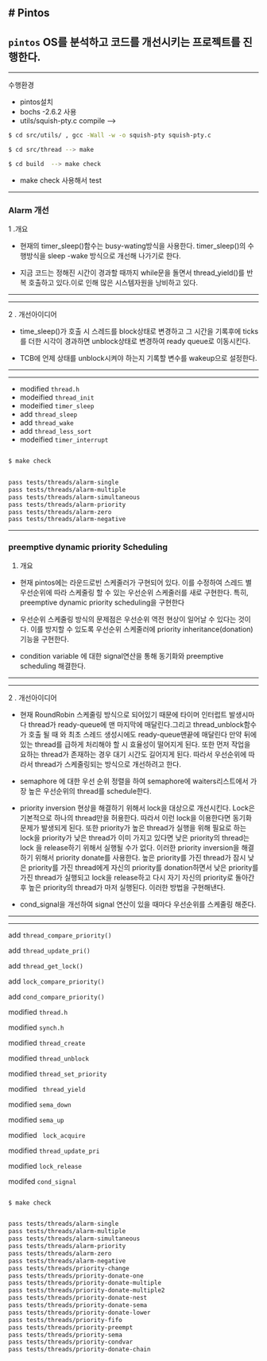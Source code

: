 ﻿﻿# Pintos-----------## `pintos` OS를 분석하고 코드를 개선시키는 프로젝트를 진행한다.---------------수행환경* pintos설치*  bochs -2.6.2 사용* utils/squish-pty.c compile -->```bash   $ cd src/utils/ , gcc -Wall -w -o squish-pty squish-pty.c ```  ```bash$ cd src/thread --> make$ cd build  --> make check```* make check 사용해서 test --------------###  Alarm 개선1 .개요 * 현재의 timer_sleep()함수는 busy-wating방식을 사용한다. timer_sleep()의 수행방식을 sleep -wake 방식으로 개선해 나가기로 한다.* 지금 코드는 정해진 시간이 경과할 때까지 while문을 돌면서 thread_yield()를 반복 호출하고 있다.이로 인해 많은 시스템자원을 낭비하고 있다.-------------------------2 . 개선아이디어* time_sleep()가 호출 시 스레드를 block상태로 변경하고 그 시간을 기록후에 ticks를 더한 시각이 경과하면 unblock상태로 변경하여 ready queue로  이동시킨다.* TCB에 언제 상태를 unblock시켜야 하는지 기록할 변수를 wakeup으로 설정한다.  ----------------------------------------------------* modified `thread.h`* modeified `thread_init`* modeified `timer_sleep`* add `thread_sleep`* add `thread_wake`* add `thread_less_sort`* modeified `timer_interrupt````bash$ make check `````` bashpass tests/threads/alarm-singlepass tests/threads/alarm-multiplepass tests/threads/alarm-simultaneouspass tests/threads/alarm-prioritypass tests/threads/alarm-zeropass tests/threads/alarm-negative```--------### preemptive dynamic priority Scheduling1. 개요 * 현재 pintos에는 라운드로빈 스케줄러가 구현되어 있다. 이를 수정하여 스레드 별우선순위에 따라 스케줄링 할 수 있는 우선순위 스케줄러를 새로 구현한다. 특히, preemptivedynamic priority scheduling을 구현한다* 우선순위 스케줄링 방식의 문제점은 우선순위 역전 현상이 일어날 수 있다는 것이다. 이를 방지할 수 있도록 우선순위 스케줄러에 priority inheritance(donation) 기능을 구현한다.* condition variable 에 대한 signal연산을 통해 동기화와  preemptive scheduling 해결한다.------------------------------2 . 개선아이디어 *  현재 RoundRobin 스케줄링 방식으로 되어있기 때문에 타이머 인터럽트 발생시마다 thread가 ready-queue에 맨 마지막에 매달린다.그리고 thread_unblock함수가 호출 될 때 와 최초 스레드 생성시에도 ready-queue맨끝에 매달린다 만약 뒤에 있는 thread를 급하게 처리해야 할 시 효율성이 떨어지게 된다. 또한 먼저 작업을 요하는 thread가 존재하는 경우 대기 시간도 길어지게 된다. 따라서 우선순위에 따라서 thread가 스케줄링되는 방식으로 개선하려고 한다. * semaphore 에 대한 우선 순위 정렬을 하여 semaphore에 waiters리스트에서 가장 높은 우선순위의 thread를 schedule한다.  * priority inversion 현상을 해결하기 위해서 lock을 대상으로 개선시킨다. Lock은 기본적으로 하나의 thread만을 허용한다. 따라서 이런 lock을 이용한다면 동기화 문제가 발생되게 된다. 또한 priority가 높은 thread가 실행을 위해 필요로 하는 lock을 priority가 낮은 thread가 이미 가지고 있다면 낮은 priority의 thread는 lock 을 release하기 위해서 실행될 수가 없다. 이러한 priority inversion을 해결하기 위해서 priority donate를 사용한다. 높은 priority를 가진 thread가 잠시 낮은 priority를 가진 thread에게 자신의 priority를 donation하면서 낮은 priority를 가진 thread가 실행되고 lock을 release하고 다시 자기 자신의 priority로 돌아간 후 높은 priority의 thread가 마저 실행된다. 이러한 방법을 구현해낸다.   * cond_signal을 개선하여 signal 연산이 있을 때마다 우선순위를 스케줄링 해준다. ------------------------------add `thread_compare_priority()`add `thread_update_pri()`add `thread_get_lock()`add `lock_compare_priority()`add `cond_compare_priority()`modified `thread.h`modified `synch.h`modified `thread_create`modified `thread_unblock`modified `thread_set_priority`modified ` thread_yield`modified `sema_down`modified `sema_up`modified ` lock_acquire`modified `thread_update_pri`modified `lock_release`modifed `cond_signal````bash$ make check`````` bashpass tests/threads/alarm-singlepass tests/threads/alarm-multiplepass tests/threads/alarm-simultaneouspass tests/threads/alarm-prioritypass tests/threads/alarm-zeropass tests/threads/alarm-negativepass tests/threads/priority-changepass tests/threads/priority-donate-onepass tests/threads/priority-donate-multiplepass tests/threads/priority-donate-multiple2pass tests/threads/priority-donate-nestpass tests/threads/priority-donate-semapass tests/threads/priority-donate-lowerpass tests/threads/priority-fifopass tests/threads/priority-preemptpass tests/threads/priority-semapass tests/threads/priority-condvarpass tests/threads/priority-donate-chain```